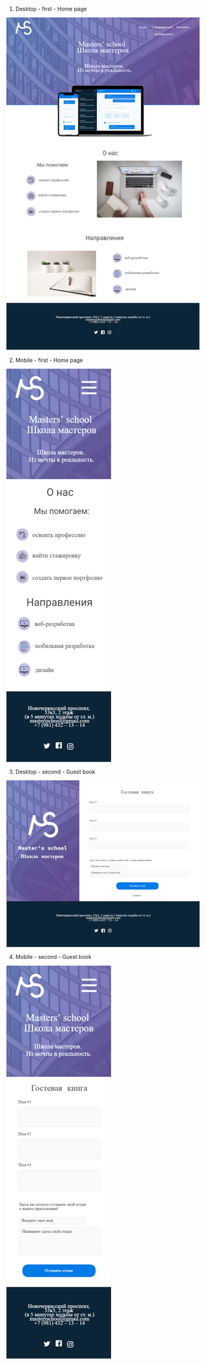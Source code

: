 1. Desktop - first - Home page

![alt text](https://github.com/ctel-prj-mng/2-wireframe-130218-MarinaSvistunova/blob/master/img/Home_Desktop.png)

2. Mobile - first - Home page

![alt text](https://github.com/ctel-prj-mng/2-wireframe-130218-MarinaSvistunova/blob/master/img/Home_Mobile.png)

3. Desktop - second - Guest book

![alt text](https://github.com/ctel-prj-mng/2-wireframe-130218-MarinaSvistunova/blob/master/img/SignUp_Desktop.png)


4. Mobile - second - Guest book

![alt text](https://github.com/ctel-prj-mng/2-wireframe-130218-MarinaSvistunova/blob/master/img/SignUp_Mobile.png)
